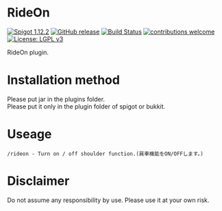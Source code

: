 # RideOn
[![Spigot 1.12.2](https://img.shields.io/badge/Spigot-1.12.2-brightgreen.svg)](https://www.spigotmc.org/wiki/spigot/)
[![GitHub release](https://img.shields.io/github/release/kubotan/RideOn.svg)](https://github.com/kubotan/RideOn/releases)
[![Build Status]( https://travis-ci.org/kubotan/RideOn.svg?branch=master)](https://travis-ci.org/kubotan/RideOn)
[![contributions welcome](https://img.shields.io/badge/contributions-welcome-brightgreen.svg?style=flat)](https://github.com/kubotan/RideOn/issues)
[![License: LGPL v3](https://img.shields.io/badge/License-LGPL%20v3-blue.svg)](https://github.com/kubotan/RideOn/blob/master/LICENSE)

RideOn plugin.

# Installation method
Please put jar in the plugins folder.   
Please put it only in the plugin folder of spigot or bukkit.   

# Useage
```
/rideon - Turn on / off shoulder function.(肩車機能をON/OFFします。)
```

# Disclaimer
Do not assume any responsibility by use. Please use it at your own risk.
